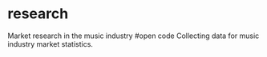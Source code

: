 # research
Market research in the music industry
#open code
Collecting data for music industry market statistics. 
